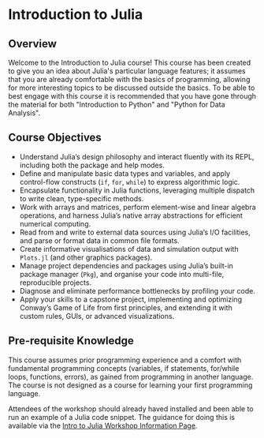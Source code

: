 # Introduction to Julia 

## Overview
Welcome to the Introduction to Julia course! This course has been created to give you an idea about Julia's particular language features; it assumes that you are already comfortable with the basics of programming, allowing for more interesting topics to be discussed outside the basics. To be able to best engage with this course it is recommended that you have gone through the material for both "Introduction to Python" and "Python for Data Analysis".

## Course Objectives
- Understand Julia’s design philosophy and interact fluently with its REPL, including both the package and help modes.
- Define and manipulate basic data types and variables, and apply control-flow constructs (`if`, `for`, `while`) to express algorithmic logic.  
- Encapsulate functionality in Julia functions, leveraging multiple dispatch to write clean, type-specific methods.  
- Work with arrays and matrices, perform element-wise and linear algebra operations, and harness Julia’s native array abstractions for efficient numerical computing.  
- Read from and write to external data sources using Julia’s I/O facilities, and parse or format data in common file formats.  
- Create informative visualisations of data and simulation output with `Plots.jl` (and other graphics packages).  
- Manage project dependencies and packages using Julia’s built-in package manager (`Pkg`), and organise your code into multi-file, reproducible projects.  
- Diagnose and eliminate performance bottlenecks by profiling your code.
- Apply your skills to a capstone project, implementing and optimizing Conway’s Game of Life from first principles, and extending it with custom rules, GUIs, or advanced visualizations.  


## Pre-requisite Knowledge

This course assumes prior programming experience and a comfort with fundamental programming concepts (variables, if statements, for/while loops, functions, errors), as gained from programming in another language. The course is not designed as a course for learning your first programming language. 

Attendees of the workshop should already haved installed and been able to run an example of a Julia code snippet. The guidance for doing this is available via the [Intro to Julia Workshop Information Page](../../programme_information/intro_to_julia.ipynb).